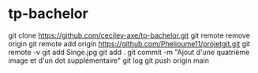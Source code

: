 # tp-bachelor

git clone https://github.com/cecilev-axe/tp-bachelor.git
git remote remove origin
git remote add origin https://github.com/Phelioume11/projetgit.git
git remote -v
git add Singe.jpg
git add .
git commit -m "Ajout d'une quatrième image et d'un dot supplémentaire"
git log
git push origin main

